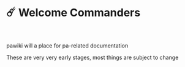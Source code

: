 <br>
<h1>
  ☄️ Welcome Commanders
</h1>
<br>
<p>
  pawiki will a place for pa-related documentation
</p>
<p>
  These are very very early stages, most things are subject to change
</p>
<br>
